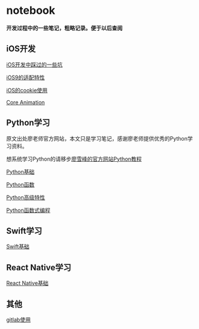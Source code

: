 # notebook

**开发过程中的一些笔记，粗略记录。便于以后查阅**

## iOS开发

[iOS开发中踩过的一些坑](https://github.com/mxdios/notebook/blob/master/iOS%E5%BC%80%E5%8F%91%E4%B8%AD%E8%B8%A9%E8%BF%87%E7%9A%84%E4%B8%80%E4%BA%9B%E5%9D%91.md)

[iOS9的适配特性](https://github.com/mxdios/notebook/blob/master/ios9%E7%9A%84%E9%80%82%E9%85%8D%E7%89%B9%E6%80%A7.md)

[iOS的cookie使用](https://github.com/mxdios/notebook/blob/master/ios%E7%9A%84cookie%E4%BD%BF%E7%94%A8.md)

[Core Animation](https://github.com/mxdios/notebook/blob/master/core_animation.md)


## Python学习

原文出处廖老师官方网站，本文只是学习笔记，感谢廖老师提供优秀的Python学习资料。

想系统学习Python的请移步[廖雪峰的官方网站Python教程](http://www.liaoxuefeng.com/wiki/0014316089557264a6b348958f449949df42a6d3a2e542c000)

[Python基础](https://github.com/mxdios/notebook/blob/master/Python%E5%9F%BA%E7%A1%80.md)

[Python函数](https://github.com/mxdios/notebook/blob/master/Python%E5%87%BD%E6%95%B0.md)

[Python高级特性](https://github.com/mxdios/notebook/blob/master/Python%E9%AB%98%E7%BA%A7%E7%89%B9%E6%80%A7.md)

[Python函数式编程](https://github.com/mxdios/notebook/blob/master/Python%E5%87%BD%E6%95%B0%E5%BC%8F%E7%BC%96%E7%A8%8B.md)

## Swift学习

[Swift基础](https://github.com/mxdios/notebook/blob/master/Swift%E5%9F%BA%E7%A1%80.md)

## React Native学习

[React Native基础](https://github.com/mxdios/notebook/blob/master/react_navtive.md)

## 其他

[gitlab使用](https://github.com/mxdios/notebook/blob/master/gitlab%E4%BD%BF%E7%94%A8%E6%AD%A5%E9%AA%A4.md)
